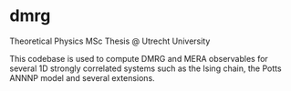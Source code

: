# dmrg
Theoretical Physics MSc Thesis @ Utrecht University

This codebase is used to compute DMRG and MERA observables for several 1D strongly correlated systems such as the Ising chain, the Potts ANNNP model and several extensions.
